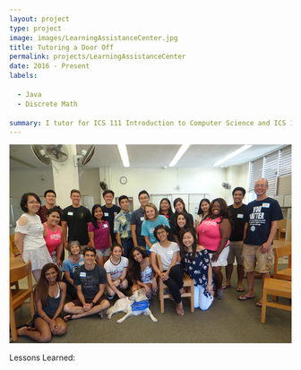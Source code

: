 ```yaml
---
layout: project
type: project
image: images/LearningAssistanceCenter.jpg
title: Tutoring a Door Off
permalink: projects/LearningAssistanceCenter
date: 2016 - Present
labels:
  
  - Java
  - Discrete Math
  
summary: I tutor for ICS 111 Introduction to Computer Science and ICS 141 Discrete Mathematics for Computer Science. 
---
```


<img class="ui centered middle image" src="../images/LearningAssistanceCenter.jpg">




Lessons Learned:




